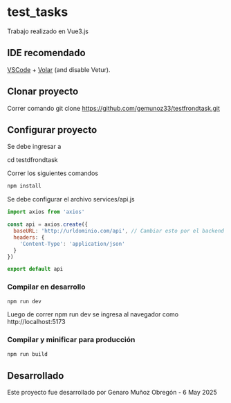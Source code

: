 # test_tasks

Trabajo realizado en Vue3.js

## 
## IDE recomendado

[VSCode](https://code.visualstudio.com/) + [Volar](https://marketplace.visualstudio.com/items?itemName=Vue.volar) (and disable Vetur).

## Clonar proyecto

Correr comando git clone https://github.com/gemunoz33/testfrondtask.git


## Configurar proyecto

Se debe ingresar a

cd testdfrondtask

Correr los siguientes comandos

```sh
npm install
```

Se debe configurar el archivo services/api.js

```js
import axios from 'axios'

const api = axios.create({
  baseURL: 'http://urldominio.com/api', // Cambiar esto por el backend final
  headers: {
    'Content-Type': 'application/json'
  }
})

export default api
```

### Compilar en desarrollo

```sh
npm run dev
```
Luego de correr npm run dev se ingresa al navegador como http://localhost:5173

### Compilar y minificar para producción

```sh
npm run build
```

## Desarrollado

Este proyecto fue desarrollado por Genaro Muñoz Obregón - 6 May 2025
